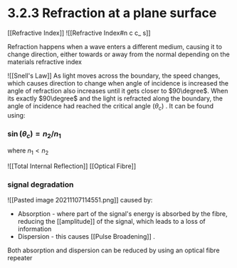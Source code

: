 # 3.2.3 Refraction at a plane surface


[[Refractive Index]]
![[Refractive Index#n c c_ s]]

Refraction happens when a wave enters a different medium, causing it to change direction, either towards or away from the normal depending on the materials refractive index

![[Snell's Law]]
As light moves across the boundary, the speed changes, which causes direction to change
when angle of incidence is increased the angle of refraction also increases until it gets closer to $90\degree$. When its exactly $90\degree$ and the light is refracted along the boundary, the angle of incidence had reached the critical angle ($\theta_{c}$) . It can be found using:

### $\sin(\theta_{c}) = n_{2}/n_{1}$
where $n_{1} < n_{2}$ 

![[Total Internal Reflection]]
[[Optical Fibre]]

### signal degradation 
![[Pasted image 20211107114551.png]]
caused by:
- Absorption - where part of the signal's energy is absorbed by the fibre, reducing the [[amplitude]] of the signal, which leads to a loss of information
- Dispersion - this causes [[Pulse Broadening]] .

Both absorption and dispersion can be reduced by using an optical fibre repeater